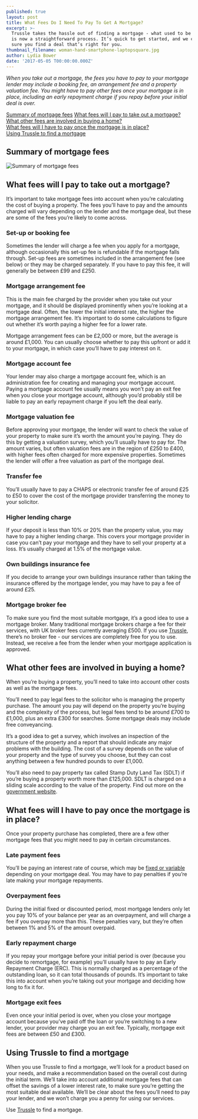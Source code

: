 ```yaml
---
published: true
layout: post
title: What Fees Do I Need To Pay To Get A Mortgage?
excerpt: >-
  Trussle takes the hassle out of finding a mortgage - what used to be hard work
  is now a straightforward process. It’s quick to get started, and we can make
  sure you find a deal that’s right for you.  
thumbnail_filename: woman-hand-smartphone-laptopsquare.jpg
author: Lydia Bower
date: '2017-05-05 T00:00:00.000Z'
---
```

_When you take out a mortgage, the fees you have to pay to your mortgage lender may include a booking fee, an arrangement fee and a property valuation fee. You might have to pay other fees once your mortgage is in place, including an early repayment charge if you repay before your initial deal is over._

[Summary of mortgage fees](#summary-of-mortgage-fees)
[What fees will I pay to take out a mortgage?](#what-fees-will-i-pay-to-take-out-a-mortgage)  
[What other fees are involved in buying a home?](#what-other-fees-are-involved-in-buying-a-home)  
[What fees will I have to pay once the mortgage is in place?](#what-fees-will-i-have-to-pay-once-the-mortgage-is-in-place)    
[Using Trussle to find a mortgage](#using-trussle-to-find-a-mortgage)  

## Summary of mortgage fees 
![Summary of mortgage fees]({{site.baseurl}}/images/post_images/table3.png)

## What fees will I pay to take out a mortgage? 
It’s important to take mortgage fees into account when you’re calculating the cost of buying a property. The fees you’ll have to pay and the amounts charged will vary depending on the lender and the mortgage deal, but these are some of the fees you’re likely to come across. 

### Set-up or booking fee 
Sometimes the lender will charge a fee when you apply for a mortgage, although occasionally this set-up fee is refundable if the mortgage falls through. Set-up fees are sometimes included in the arrangement fee (see below) or they may be charged separately. If you have to pay this fee, it will generally be between £99 and £250. 

### Mortgage arrangement fee 
This is the main fee charged by the provider when you take out your mortgage, and it should be displayed prominently when you’re looking at a mortgage deal. Often, the lower the initial interest rate, the higher the mortgage arrangement fee. It’s important to do some calculations to figure out whether it’s worth paying a higher fee for a lower rate. 

Mortgage arrangement fees can be £2,000 or more, but the average is around £1,000. You can usually choose whether to pay this upfront or add it to your mortgage, in which case you’ll have to pay interest on it. 

### Mortgage account fee 
Your lender may also charge a mortgage account fee, which is an administration fee for creating and managing your mortgage account. Paying a mortgage account fee usually means you won’t pay an exit fee when you close your mortgage account, although you’d probably still be liable to pay an early repayment charge if you left the deal early. 

### Mortgage valuation fee 
Before approving your mortgage, the lender will want to check the value of your property to make sure it’s worth the amount you’re paying. They do this by getting a valuation survey, which you’ll usually have to pay for. The amount varies, but often valuation fees are in the region of £250 to £400, with higher fees often charged for more expensive properties. Sometimes the lender will offer a free valuation as part of the mortgage deal. 

### Transfer fee  
You’ll usually have to pay a CHAPS or electronic transfer fee of around £25 to £50 to cover the cost of the mortgage provider transferring the money to your solicitor. 

### Higher lending charge 
If your deposit is less than 10% or 20% than the property value, you may have to pay a higher lending charge. This covers your mortgage provider in case you can’t pay your mortgage and they have to sell your property at a loss. It’s usually charged at 1.5% of the mortgage value. 

### Own buildings insurance fee 
If you decide to arrange your own buildings insurance rather than taking the insurance offered by the mortgage lender, you may have to pay a fee of around £25. 

### Mortgage broker fee
To make sure you find the most suitable mortgage, it’s a good idea to use a mortgage broker. Many traditional mortgage brokers charge a fee for their services, with UK broker fees currently averaging £500. If you use [Trussle](https://trussle.com/), there’s no broker fee - our services are completely free for you to use. Instead, we receive a fee from the lender when your mortgage application is approved.

## What other fees are involved in buying a home? 
When you’re buying a property, you’ll need to take into account other costs as well as the mortgage fees. 

You’ll need to pay legal fees to the solicitor who is managing the property purchase. The amount you pay will depend on the property you’re buying and the complexity of the process, but legal fees tend to be around £700 to £1,000, plus an extra £300 for searches. Some mortgage deals may include free conveyancing. 

It’s a good idea to get a survey, which involves an inspection of the structure of the property and a report that should indicate any major problems with the building. The cost of a survey depends on the value of your property and the type of survey you choose, but they can cost anything between a few hundred pounds to over £1,000.  

You’ll also need to pay property tax called Stamp Duty Land Tax (SDLT) if you’re buying a property worth more than £125,000. SDLT is charged on a sliding scale according to the value of the property. Find out more on the [government website](https://www.gov.uk/stamp-duty-land-tax/residential-property-rates). 

## What fees will I have to pay once the mortgage is in place? 
Once your property purchase has completed, there are a few other mortgage fees that you might need to pay in certain circumstances. 

### Late payment fees 
You’ll be paying an interest rate of course, which may be [fixed or variable](https://trussle.com/blog/fixed-tracker-and-variable-rates-explained) depending on your mortgage deal. You may have to pay penalties if you’re late making your mortgage repayments. 

### Overpayment fees 
During the initial fixed or discounted period, most mortgage lenders only let you pay 10% of your balance per year as an overpayment, and will charge a fee if you overpay more than this. These penalties vary, but they’re often between 1% and 5% of the amount overpaid. 

### Early repayment charge
If you repay your mortgage before your initial period is over (because you decide to remortgage, for example) you’ll usually have to pay an Early Repayment Charge (ERC). This is normally charged as a percentage of the outstanding loan, so it can total thousands of pounds. It’s important to take this into account when you’re taking out your mortgage and deciding how long to fix it for. 

### Mortgage exit fees
Even once your initial period is over, when you close your mortgage account because you’ve paid off the loan or you’re switching to a new lender, your provider may charge you an exit fee. Typically, mortgage exit fees are between £50 and £300. 

## Using Trussle to find a mortgage 
When you use Trussle to find a mortgage, we’ll look for a product based on your needs, and make a recommendation based on the overall cost during the initial term. We’ll take into account additional mortgage fees that can offset the savings of a lower interest rate, to make sure you’re getting the most suitable deal available. We’ll be clear about the fees you’ll need to pay your lender, and we won’t charge you a penny for using our services. 

Use [Trussle](https://trussle.com/) to find a mortgage.
